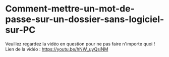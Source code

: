 # Comment-mettre-un-mot-de-passe-sur-un-dossier-sans-logiciel-sur-PC
Veuillez regardez la vidéo en question pour ne pas faire n'importe quoi ! Lien de la vidéo : https://youtu.be/hNW_uyQsiNM
